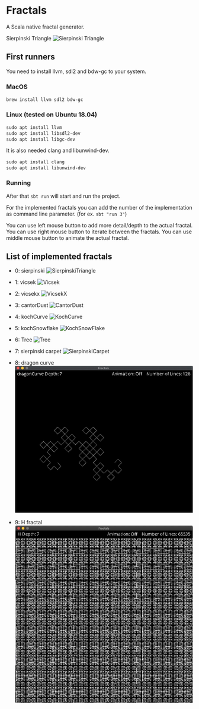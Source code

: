 # Fractals
A Scala native fractal generator.

Sierpinski Triangle
![Sierpinski
Triangle](https://github.com/smithandrewl/fractals/raw/master/docs/images/sierpinski.png)

## First runners
You need to install llvm, sdl2 and bdw-gc to your system.

### MacOS

```
brew install llvm sdl2 bdw-gc
```

### Linux (tested on Ubuntu 18.04)

```
sudo apt install llvm
sudo apt install libsdl2-dev
sudo apt install libgc-dev
```

It is also needed clang and libunwind-dev.
```
sudo apt install clang
sudo apt install libunwind-dev
```

### Running

After that `sbt run` will start and run the project.

For the implemented fractals you can add the number of the implementation as command line parameter. (for ex. `sbt "run 3"`)

You can use left mouse button to add more detail/depth to the actual fractal.
You can use right mouse button to iterate between the fractals.
You can use middle mouse button to animate the actual fractal.

## List of implemented fractals

 - 0: sierpinski
 ![SierpinskiTriangle](https://github.com/smithandrewl/fractals/raw/master/docs/images/sierpinski.png)

 - 1: vicsek
  ![Vicsek](https://github.com/smithandrewl/fractals/raw/master/docs/images/vicsek.png)

 - 2: vicsekx
 ![VicsekX](https://github.com/smithandrewl/fractals/raw/master/docs/images/vicsek-x.png)

- 3: cantorDust
 ![CantorDust](https://github.com/smithandrewl/fractals/raw/master/docs/images/cantor-dust.png)

- 4: kochCurve
 ![KochCurve](https://github.com/smithandrewl/fractals/raw/master/docs/images/koch-curve.png)

- 5: kochSnowflake
 ![KochSnowFlake](https://github.com/smithandrewl/fractals/raw/master/docs/images/koch-snowflake.png)

- 6: Tree
 ![Tree](https://github.com/smithandrewl/fractals/raw/master/docs/images/tree.png)

- 7: sierpinski carpet
 ![SierpinskiCarpet](https://github.com/smithandrewl/fractals/raw/master/docs/images/sierpinski-carpet.png)
 
- 8: dragon curve 
![DragonCurve](docs/images/dragon-curve.png)

- 9: H fractal 
![Hfractal](docs/images/H-fractal.png)